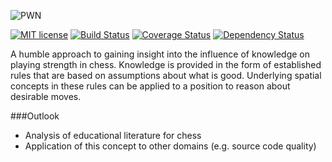 ![PWN](https://raw.githubusercontent.com/lmbrs/pwn/master/res/logo.png)

[![MIT license](http://img.shields.io/badge/license-MIT-brightgreen.svg)](https://github.com/lmbrs/abaddon/blob/master/LICENSE.md) [![Build Status](https://travis-ci.org/lmbrs/abaddon.svg?branch=master)](https://travis-ci.org/lmbrs/abaddon) [![Coverage Status](http://coveralls.io/repos/lmbrs/abaddon/badge.svg?branch=master&service=github)](https://coveralls.io/github/lmbrs/abaddon?branch=master) [![Dependency Status](https://www.versioneye.com/user/projects/5632c51436d0ab0016001ce8/badge.svg?style=flat)](https://www.versioneye.com/user/projects/5632c51436d0ab0016001ce8)

A humble approach to gaining insight into the influence of knowledge on playing strength in chess. Knowledge is provided in the form of established rules that are based on assumptions about what is good. Underlying spatial concepts in these rules can be applied to a position to reason about desirable moves.

###Outlook
- Analysis of educational literature for chess
- Application of this concept to other domains (e.g. source code quality)
